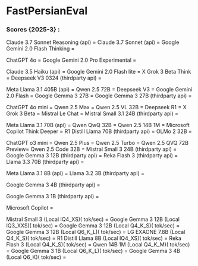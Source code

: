# FastPersianEval

### Scores {2025-3} :

Claude 3.7 Sonnet Reasoning (api) = 
Claude 3.7 Sonnet (api) =
Google Gemini 2.0 Flash Thinking = 

ChatGPT 4o =
Google Gemini 2.0 Pro Experimental =

Claude 3.5 Haiku (api) =
Google Gemini 2.0 Flash lite =
X Grok 3 Beta Think =
Deepseek V3 0324 (thirdparty api) =

Meta Llama 3.1 405B (api) = 
Qwen 2.5 72B =
Deepseek V3 =
Google Gemini 2.0 Flash =
Google Gemma 3 27B =
Google Gemma 3 27B (thirdparty api) =

ChatGPT 4o mini =
Qwen 2.5 Max =
Qwen 2.5 VL 32B =
Deepseek R1 =
X Grok 3 Beta =
Mistral Le Chat =
Mistral Small 3.1 24B (thirdparty api) =

Meta Llama 3.1 70B (api) =
Qwen QwQ 32B =
Qwen 2.5 14B 1M =
Microsoft Copilot Think Deeper =
R1 Distill Llama 70B (thirdparty api) =
OLMo 2 32B =

ChatGPT o3 mini =
Qwen 2.5 Plus =
Qwen 2.5 Turbo =
Qwen 2.5 QVQ 72B Preview=
Qwen 2.5 Code 32B =
Mistral Small 3 24B (thirdparty api) =
Google Gemma 3 12B (thirdparty api) =
Reka Flash 3 (thirdparty api) =
Llama 3.3 70B (thirdparty api) = 

Meta Llama 3.1 8B (api) =
Llama 3.2 3B (thirdparty api) = 

Google Gemma 3 4B (thirdparty api) =

Google Gemma 3 1B (thirdparty api) =

Microsoft Copilot = 

Mistral Small 3 (Local IQ4_XS)( tok/sec) =
Google Gemma 3 12B (Local IQ3_XXS)( tok/sec) =
Google Gemma 3 12B (Local Q4_K_S)( tok/sec) =
Google Gemma 3 12B (Local Q6_K_L)( tok/sec) =
LG EXAONE 7.8B (Local Q4_K_S)( tok/sec) =
R1 Distill Llama 8B (Local IQ4_XS)( tok/sec) =
Reka Flash 3 (Local Q4_K_S)( tok/sec) =
Qwen 14B 1M (Local Q4_K_M)( tok/sec) =
Google Gemma 3 1B (Local Q6_K_L)( tok/sec) =
Google Gemma 3 4B (Local Q6_K)( tok/sec) =
